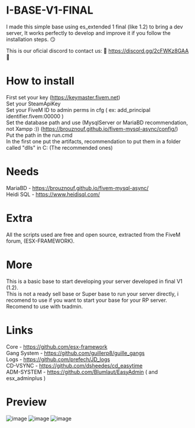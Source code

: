 # I-BASE-V1-FINAL

I made this simple base using es_extended 1 final (like 1.2) to bring a dev server, It works perfectly to develop and improve it if you follow the installation steps. 😏

This is our oficial discord to contact us: 🤖 https://discord.gg/2cFWKz8GAA 🤖

# How to install

First set your key (https://keymaster.fivem.net) <br>
Set your SteamApiKey <br>
Set your FiveM ID to admin perms in cfg ( ex: add_principal identifier.fivem:00000 )  <br>
Set the database path and use (MysqlServer or MariaBD recommendation, not Xampp :)) (https://brouznouf.github.io/fivem-mysql-async/config/) <br>
Put the path in the run.cmd <br>
In the first one put the artifacts, recommendation to put them in a folder called "dlls" in C: (The recommended ones) <br>

# Needs

MariaBD - https://brouznouf.github.io/fivem-mysql-async/ <br>
Heidi SQL - https://www.heidisql.com/


# Extra

All the scripts used are free and open source, extracted from the FiveM forum, (ESX-FRAMEWORK).

# More

This is a basic base to start developing your server developed in final V1 (1.2). <br>
This is not a ready sell base or Super base to run your server directly, i recomend to use if you want to start your base for your RP server.
Recomend to use with txadmin.

# Links

Core - https://github.com/esx-framework <br>
Gang System - https://github.com/guillerp8/guille_gangs <br>
Logs - https://github.com/prefech/JD_logs <br>
CD-VSYNC - https://github.com/dsheedes/cd_easytime <br>
ADM-SYSTEM - https://github.com/Blumlaut/EasyAdmin ( and esx_adminplus ) <br>


# Preview

![image](https://user-images.githubusercontent.com/63476973/123319251-769bca80-d530-11eb-914a-d6a9ec25aa01.png)
![image](https://user-images.githubusercontent.com/63476973/123319395-a5b23c00-d530-11eb-9565-0894bf9e698d.png)
![image](https://user-images.githubusercontent.com/63476973/123319434-b1056780-d530-11eb-8b29-79e05bff8c28.png)


